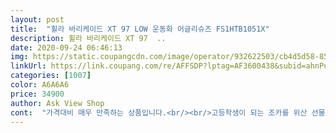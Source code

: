 ```yaml
---
layout: post 
title:  "휠라 바리케이드 XT 97 LOW 운동화 어글리슈즈 FS1HTB1051X" 
description: 휠라 바리케이드 XT 97  ..
date: 2020-09-24 06:46:13 
img: https://static.coupangcdn.com/image/operator/932622503/cb4d5d58-85f6-35b3-b4b8-1e4a60ee0b3b.jpg 
linkUrl: https://link.coupang.com/re/AFFSDP?lptag=AF3600438&subid=ahnPublicAsk&pageKey=295761094&itemId=932622503&vendorItemId=70604720793&traceid=V0-113-67fc1bc4ef373f6d 
categories: [1007] 
color: A6A6A6 
price: 34900 
author: Ask View Shop 
cont:  "가격대비 매우 만족하는 상품입니다.<br/><br/>고등학생이 되는 조카를 위산 선물입니다.<br/> 엄청좋아해요.<br/> 단 싸이즈가 타사보다 작게 나온듯 하니 원래싸이즈보다 한싸이즈 업해서 주문하시면 좋을 듯 합니다.<br/><br/>저렴하게 잘 구매 했어요<br/>" 
---
```

